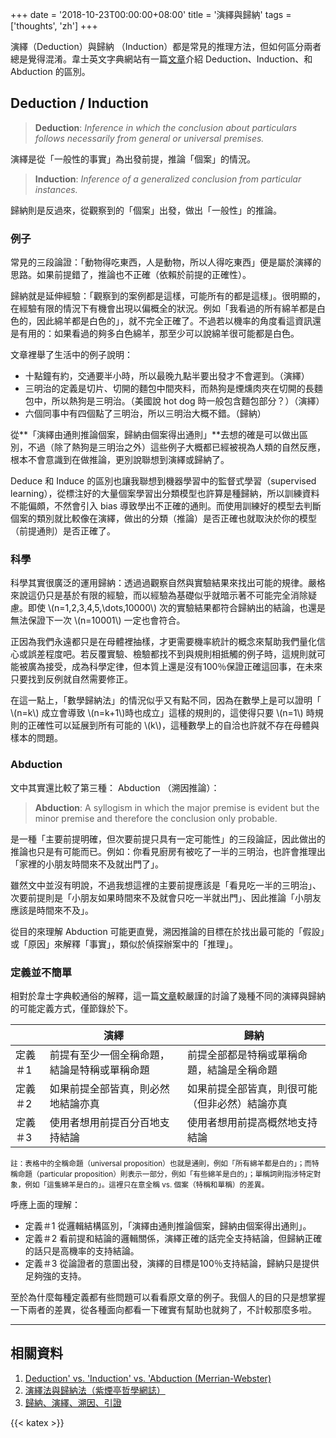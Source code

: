 +++
date = '2018-10-23T00:00:00+08:00'
title = '演繹與歸納'
tags = ['thoughts', 'zh']
+++

演繹（Deduction）與歸納 （Induction）都是常見的推理方法，但如何區分兩者總是覺得混淆。韋士英文字典網站有一篇[文章](https://www.merriam-webster.com/words-at-play/deduction-vs-induction-vs-abduction)介紹 Deduction、Induction、和 Abduction 的區別。

## Deduction / Induction

> **Deduction**: *Inference in which the conclusion about particulars follows necessarily from general or universal premises.*

演繹是從「一般性的事實」為出發前提，推論「個案」的情況。

> **Induction**: *Inference of a generalized conclusion from particular instances.*

歸納則是反過來，從觀察到的「個案」出發，做出「一般性」的推論。

### 例子

常見的三段論證：「動物得吃東西，人是動物，所以人得吃東西」便是屬於演繹的思路。如果前提錯了，推論也不正確（依賴於前提的正確性）。

歸納就是延伸經驗：「觀察到的案例都是這樣，可能所有的都是這樣」。很明顯的，在經驗有限的情況下有機會出現以偏概全的狀況。例如「我看過的所有綿羊都是白色的，因此綿羊都是白色的」，就不完全正確了。不過若以機率的角度看這資訊還是有用的：如果看過的夠多白色綿羊，那至少可以說綿羊很可能都是白色。

文章裡舉了生活中的例子說明：

* 十點鐘有約，交通要半小時，所以最晚九點半要出發才不會遲到。（演繹）
* 三明治的定義是切片、切開的麵包中間夾料，而熱狗是煙燻肉夾在切開的長麵包中，所以熱狗是三明治。（美國說 hot dog 時一般包含麵包部分？）（演繹）
* 六個同事中有四個點了三明治，所以三明治大概不錯。（歸納）

從**「演繹由通則推論個案，歸納由個案得出通則」**去想的確是可以做出區別，不過（除了熱狗是三明治之外）這些例子大概都已經被視為人類的自然反應，根本不會意識到在做推論，更別說聯想到演繹或歸納了。

Deduce 和 Induce 的區別也讓我聯想到機器學習中的監督式學習（supervised learning），從標注好的大量個案學習出分類模型也許算是種歸納，所以訓練資料不能偏頗，不然會引入 bias 導致學出不正確的通則。而使用訓練好的模型去判斷個案的類別就比較像在演繹，做出的分類（推論）是否正確也就取決於你的模型（前提通則）是否正確了。

### 科學 

科學其實很廣泛的運用歸納：透過過觀察自然與實驗結果來找出可能的規律。嚴格來說這仍只是基於有限的經驗，而以經驗為基礎似乎就暗示著不可能完全消除疑慮。即使 \\(n=1,2,3,4,5,\dots,10000\\) 次的實驗結果都符合歸納出的結論，也還是無法保證下一次 \\(n=10001\\) 一定也會符合。

正因為我們永遠都只是在母體裡抽樣，才更需要機率統計的概念來幫助我們量化信心或誤差程度吧。若反覆實驗、檢驗都找不到與規則相抵觸的例子時，這規則就可能被廣為接受，成為科學定律，但本質上還是沒有100％保證正確這回事，在未來只要找到反例就自然需要修正。

在這一點上，「數學歸納法」的情況似乎又有點不同，因為在數學上是可以證明「 \\(n=k\\) 成立會導致 \\(n=k+1\\)時也成立」這樣的規則的，這使得只要 \\(n=1\\) 時規則的正確性可以延展到所有可能的 \\(k\\)，這種數學上的自洽也許就不存在母體與樣本的問題。


### Abduction

文中其實還比較了第三種： Abduction （溯因推論）：

> **Abduction**: A syllogism in which the major premise is evident but the minor premise and therefore the conclusion only probable.

是一種「主要前提明確，但次要前提只具有一定可能性」的三段論証，因此做出的推論也只是有可能而已。例如：你看見廚房有被吃了一半的三明治，也許會推理出「家裡的小朋友時間來不及就出門了」。

雖然文中並沒有明說，不過我想這裡的主要前提應該是「看見吃一半的三明治」、次要前提則是「小朋友如果時間來不及就會只吃一半就出門」、因此推論「小朋友應該是時間來不及」。

從目的來理解 Abduction 可能更直覺，溯因推論的目標在於找出最可能的「假設」或「原因」來解釋「事實」，類似於偵探辦案中的「推理」。


### 定義並不簡單

相對於韋士字典較通俗的解釋，這一篇[文章](http://thiseven.blogspot.com/2015/04/blog-post_11.html)較嚴謹的討論了幾種不同的演繹與歸納的可能定義方式，僅節錄於下。

|   | 演繹 | 歸納 |
|---|------|-----|
|定義＃1 | 前提有至少一個全稱命題，結論是特稱或單稱命題 | 前提全部都是特稱或單稱命題，結論是全稱命題 |
|定義＃2 | 如果前提全部皆真，則必然地結論亦真 | 如果前提全部皆真，則很可能（但非必然）結論亦真 |
|定義＃3 | 使用者想用前提百分百地支持結論 | 使用者想用前提高概然地支持結論 |

<small>註：表格中的全稱命題（universal proposition）也就是通則，例如「所有綿羊都是白的」；而特稱命題（particular proposition）則表示一部分，例如「有些綿羊是白的」；單稱詞則指涉特定對象，例如「這隻綿羊是白的」。這裡只在意全稱 vs. 個案（特稱和單稱）的差異。</small>

呼應上面的理解：

* 定義＃1 從邏輯結構區別，「演繹由通則推論個案，歸納由個案得出通則」。
* 定義＃2 看前提和結論的邏輯關係，演繹正確的話完全支持結論，但歸納正確的話只是高機率的支持結論。
* 定義＃3 從論證者的意圖出發，演繹的目標是100％支持結論，歸納只是提供足夠強的支持。

至於為什麼每種定義都有些問題可以看看原文章的例子。我個人的目的只是想掌握一下兩者的差異，從各種面向都看一下確實有幫助也就夠了，不計較那麼多啦。

---

## 相關資料

1. [Deduction' vs. 'Induction' vs. 'Abduction (Merrian-Webster)](https://www.merriam-webster.com/words-at-play/deduction-vs-induction-vs-abduction)
2. [演繹法與歸納法（紫煙亭哲學網誌）](http://thiseven.blogspot.com/2015/04/blog-post_11.html)
3. [歸納、演繹、溯因、引證](http://mypaper.pchome.com.tw/songder/post/1312821620/)


{{< katex >}}